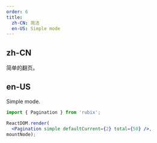 ```yaml
---
order: 6
title:
  zh-CN: 简洁
  en-US: Simple mode
---
```


## zh-CN

简单的翻页。

## en-US

Simple mode.

````jsx
import { Pagination } from 'rubix';

ReactDOM.render(
  <Pagination simple defaultCurrent={2} total={50} />,
mountNode);
````

